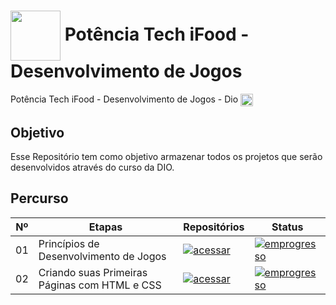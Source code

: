 
<h1>
     <img align="center" width="80px" src="https://hermes.dio.me/tracks/83f8150a-6429-4c1a-9207-d5bff610f647.png">
    <span>Potência Tech iFood - Desenvolvimento de Jogos</span>
</h1>
<span>
      Potência Tech iFood - Desenvolvimento de Jogos  - Dio <img align="center" width="20px" src="https://hermes.digitalinnovation.one/assets/diome/logo-minimized.png">
</span>

## Objetivo
Esse Repositório tem como objetivo armazenar todos os projetos que serão desenvolvidos através do curso da DIO.

## Percurso
|  Nº |  Etapas                                 |                     Repositórios                                             | Status     |
| ----|-----------------------------------------|------------------------------------------------------------------------------|------------|
| 01  |Princípios de Desenvolvimento de Jogos   |[![acessar](https://img.shields.io/badge/Acessar-000?style=for-the-badge)](https://github.com/felipertec/Potencia_Tech_iFood)|[![emprogresso](https://img.shields.io/badge/Em_Progresso-FFBF00?style=for-the-badge)](https://github.com/felipertec/Potencia_Tech_iFood)|
| 02  |Criando suas Primeiras Páginas com HTML e CSS|[![acessar](https://img.shields.io/badge/Acessar-000?style=for-the-badge)](https://github.com/felipertec/Potencia_Tech_iFood)|[![emprogresso](https://img.shields.io/badge/Aguardando-B2BEB5?style=for-the-badge)](https://github.com/felipertec/Potencia_Tech_iFood)| 

